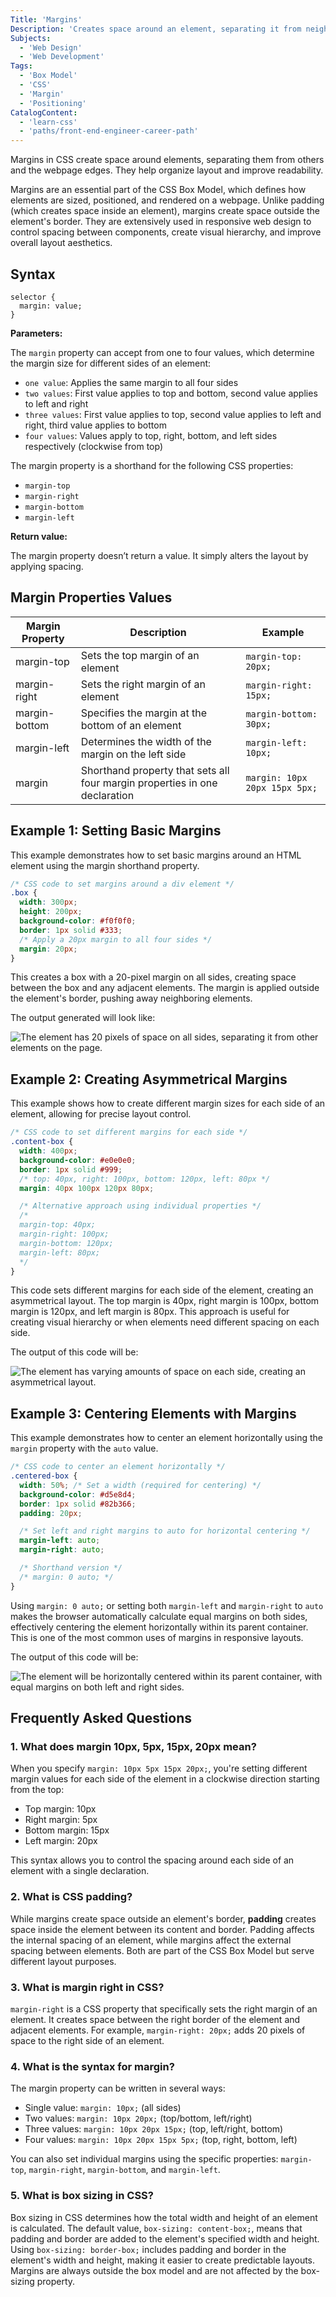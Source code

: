 ```yaml
---
Title: 'Margins'
Description: 'Creates space around an element, separating it from neighboring elements.'
Subjects:
  - 'Web Design'
  - 'Web Development'
Tags:
  - 'Box Model'
  - 'CSS'
  - 'Margin'
  - 'Positioning'
CatalogContent:
  - 'learn-css'
  - 'paths/front-end-engineer-career-path'
---
```


Margins in CSS create space around elements, separating them from others and the webpage edges. They help organize layout and improve readability.

Margins are an essential part of the CSS Box Model, which defines how elements are sized, positioned, and rendered on a webpage. Unlike padding (which creates space inside an element), margins create space outside the element's border. They are extensively used in responsive web design to control spacing between components, create visual hierarchy, and improve overall layout aesthetics.

## Syntax

```pseudo
selector {
  margin: value;
}
```

**Parameters:**

The `margin` property can accept from one to four values, which determine the margin size for different sides of an element:

- `one value`: Applies the same margin to all four sides
- `two values`: First value applies to top and bottom, second value applies to left and right
- `three values`: First value applies to top, second value applies to left and right, third value applies to bottom
- `four values`: Values apply to top, right, bottom, and left sides respectively (clockwise from top)

The margin property is a shorthand for the following CSS properties:

- `margin-top`
- `margin-right`
- `margin-bottom`
- `margin-left`

**Return value:**

The margin property doesn’t return a value. It simply alters the layout by applying spacing.

## Margin Properties Values

| Margin Property | Description                                                                | Example                       |
| --------------- | -------------------------------------------------------------------------- | ----------------------------- |
| margin-top      | Sets the top margin of an element                                          | `margin-top: 20px;`           |
| margin-right    | Sets the right margin of an element                                        | `margin-right: 15px;`         |
| margin-bottom   | Specifies the margin at the bottom of an element                           | `margin-bottom: 30px;`        |
| margin-left     | Determines the width of the margin on the left side                        | `margin-left: 10px;`          |
| margin          | Shorthand property that sets all four margin properties in one declaration | `margin: 10px 20px 15px 5px;` |

## Example 1: Setting Basic Margins

This example demonstrates how to set basic margins around an HTML element using the margin shorthand property.

```css
/* CSS code to set margins around a div element */
.box {
  width: 300px;
  height: 200px;
  background-color: #f0f0f0;
  border: 1px solid #333;
  /* Apply a 20px margin to all four sides */
  margin: 20px;
}
```

This creates a box with a 20-pixel margin on all sides, creating space between the box and any adjacent elements. The margin is applied outside the element's border, pushing away neighboring elements.

The output generated will look like:

![The element has 20 pixels of space on all sides, separating it from other elements on the page.](https://raw.githubusercontent.com/Codecademy/docs/main/media/margins-output-1.png)

## Example 2: Creating Asymmetrical Margins

This example shows how to create different margin sizes for each side of an element, allowing for precise layout control.

```css
/* CSS code to set different margins for each side */
.content-box {
  width: 400px;
  background-color: #e0e0e0;
  border: 1px solid #999;
  /* top: 40px, right: 100px, bottom: 120px, left: 80px */
  margin: 40px 100px 120px 80px;

  /* Alternative approach using individual properties */
  /* 
  margin-top: 40px;
  margin-right: 100px;
  margin-bottom: 120px;
  margin-left: 80px;
  */
}
```

This code sets different margins for each side of the element, creating an asymmetrical layout. The top margin is 40px, right margin is 100px, bottom margin is 120px, and left margin is 80px. This approach is useful for creating visual hierarchy or when elements need different spacing on each side.

The output of this code will be:

![The element has varying amounts of space on each side, creating an asymmetrical layout.](https://raw.githubusercontent.com/Codecademy/docs/main/media/margins-output-2.png)

## Example 3: Centering Elements with Margins

This example demonstrates how to center an element horizontally using the `margin` property with the `auto` value.

```css
/* CSS code to center an element horizontally */
.centered-box {
  width: 50%; /* Set a width (required for centering) */
  background-color: #d5e8d4;
  border: 1px solid #82b366;
  padding: 20px;

  /* Set left and right margins to auto for horizontal centering */
  margin-left: auto;
  margin-right: auto;

  /* Shorthand version */
  /* margin: 0 auto; */
}
```

Using `margin: 0 auto;` or setting both `margin-left` and `margin-right` to `auto` makes the browser automatically calculate equal margins on both sides, effectively centering the element horizontally within its parent container. This is one of the most common uses of margins in responsive layouts.

The output of this code will be:

![The element will be horizontally centered within its parent container, with equal margins on both left and right sides.](https://raw.githubusercontent.com/Codecademy/docs/main/media/margins-output-3.png)

## Frequently Asked Questions

### 1. What does margin 10px, 5px, 15px, 20px mean?

When you specify `margin: 10px 5px 15px 20px;`, you're setting different margin values for each side of the element in a clockwise direction starting from the top:

- Top margin: 10px
- Right margin: 5px
- Bottom margin: 15px
- Left margin: 20px

This syntax allows you to control the spacing around each side of an element with a single declaration.

### 2. What is CSS padding?

While margins create space outside an element's border, **padding** creates space inside the element between its content and border. Padding affects the internal spacing of an element, while margins affect the external spacing between elements. Both are part of the CSS Box Model but serve different layout purposes.

### 3. What is margin right in CSS?

`margin-right` is a CSS property that specifically sets the right margin of an element. It creates space between the right border of the element and adjacent elements. For example, `margin-right: 20px;` adds 20 pixels of space to the right side of an element.

### 4. What is the syntax for margin?

The margin property can be written in several ways:

- Single value: `margin: 10px;` (all sides)
- Two values: `margin: 10px 20px;` (top/bottom, left/right)
- Three values: `margin: 10px 20px 15px;` (top, left/right, bottom)
- Four values: `margin: 10px 20px 15px 5px;` (top, right, bottom, left)

You can also set individual margins using the specific properties: `margin-top`, `margin-right`, `margin-bottom`, and `margin-left`.

### 5. What is box sizing in CSS?

Box sizing in CSS determines how the total width and height of an element is calculated. The default value, `box-sizing: content-box;`, means that padding and border are added to the element's specified width and height. Using `box-sizing: border-box;` includes padding and border in the element's width and height, making it easier to create predictable layouts. Margins are always outside the box model and are not affected by the box-sizing property.
